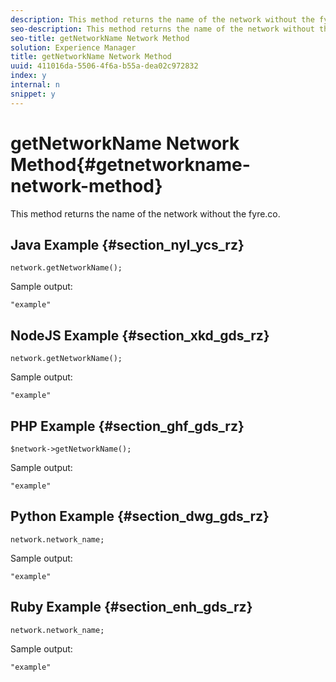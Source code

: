 ```yaml
---
description: This method returns the name of the network without the fyre.co.
seo-description: This method returns the name of the network without the fyre.co.
seo-title: getNetworkName Network Method
solution: Experience Manager
title: getNetworkName Network Method
uuid: 411016da-5506-4f6a-b55a-dea02c972832
index: y
internal: n
snippet: y
---
```


# getNetworkName Network Method{#getnetworkname-network-method}

This method returns the name of the network without the fyre.co.

## Java Example {#section_nyl_ycs_rz}

```
network.getNetworkName();
```

Sample output:

```
"example" 

```

## NodeJS Example {#section_xkd_gds_rz}

```
network.getNetworkName();
```

Sample output:

```
"example" 

```

## PHP Example {#section_ghf_gds_rz}

```
$network->getNetworkName(); 

```

Sample output:

```
"example" 

```

## Python Example {#section_dwg_gds_rz}

```
network.network_name; 

```

Sample output:

```
"example" 

```

## Ruby Example {#section_enh_gds_rz}

```
network.network_name; 

```

Sample output:

```
"example" 

```

